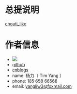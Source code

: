 # 总提说明

[chouti_like](doc/chouti_like/readme.md)



# 作者信息

* ![](https://github.com/yangllsdev/django_practice/blob/master/statics/img/avatar/github_header.jpg?raw=true)
* [github](https://github.com/yangllsdev/)
* [cnblogs](http://www.cnblogs.com/onemore/)
* name:  杨力（ Tim Yang ）
* phone: 185 658 66568
* email: yangliw3@foxmail.com